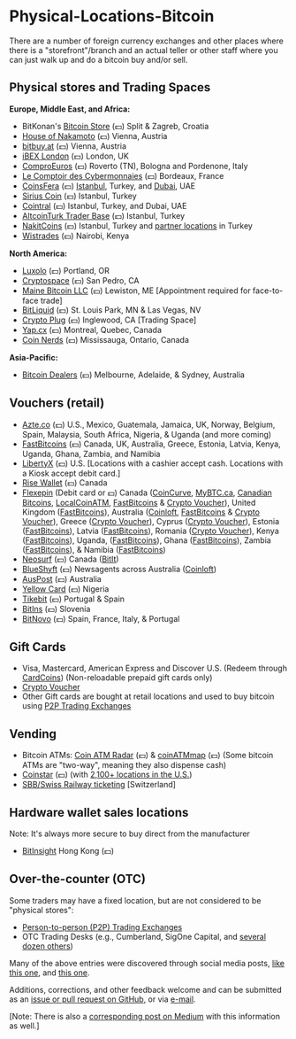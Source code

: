 # Physical-Locations-Bitcoin

There are a number of foreign currency exchanges and other places where there is a "storefront"/branch and an actual teller or other staff where you can just walk up and do a bitcoin buy and/or sell.

**Physical stores and Trading Spaces**
--------------------------------------

**Europe, Middle East, and Africa:**

-   BitKonan's [Bitcoin Store](https://www.bitcoinpit.de/bitcoin-store) (💵) Split & Zagreb, Croatia
-   [House of Nakamoto](https://www.thehouseofnakamoto.com/en/standort) (💵) Vienna, Austria
-   [bitbuy.at](https://bitbuy.at/contact/us) (💵) Vienna, Austria
-   [iBEX London](https://www.ibex-bitcoin.com/) (💵) London, UK
-   [ComproEuros](https://comproeuro.it/) (💵) Roverto (TN), Bologna and Pordenone, Italy
-   [Le Comptoir des Cybermonnaies](https://www.lecomptoirdescybermonnaies.fr/acheter-vendre-cryptomonnaies-comptoir) (💵) Bordeaux, France
-   [CoinsFera](https://www.coinsfera.com/) (💵) [Istanbul](https://www.coinsfera.com/en/branches?branch=istanbul), Turkey, and [Dubai](https://www.coinsfera.com/en/branches?branch=dubai), UAE
-   [Sirius Coin](https://www.siriuscoin.com/) (💵) Istanbul, Turkey
-   [Cointral](https://cointral.com/our-branches) (💵) Istanbul, Turkey, and Dubai, UAE
-   [AltcoinTurk Trader Base](https://np.reddit.com/r/Altcointurk/comments/c033pd) (💵) Istanbul, Turkey
-   [NakitCoins](https://nakitcoins.com/) (💵) Istanbul, Turkey and [partner locations](https://nakitcoins.com/partners-locator) in Turkey
-   [Wistrades](https://twitter.com/FxUndisputed) (💵) Nairobi, Kenya

**North America:**

-   [Luxolo](https://luxolo.io/) (💵) Portland, OR
-   [Cryptospace](https://www.cryptospaceus.com/otc) (💵) San Pedro, CA
-   [Maine Bitcoin LLC](https://maine-bitcoin.com/office-lewiston) (💵) Lewiston, ME [Appointment required for face-to-face trade]
-   [BitLiquid](https://bit-liquid.com/contact#33eb8977-7de6-41b4-a017-4ec6a198f98b) (💵) St. Louis Park, MN & Las Vegas, NV
-   [Crypto Plug](https://www.cryptopluginglewood.com/) (💵) Inglewood, CA [Trading Space]
-   [Yap.cx](https://yap.cx/) (💵) Montreal, Quebec, Canada
-   [Coin Nerds](https://coinnerds.ca/) (💵) Mississauga, Ontario, Canada

**Asia-Pacific:**

-   [Bitcoin Dealers](https://bitcoindealers.com.au/buy-bitcoins.html) (💵) Melbourne, Adelaide, & Sydney, Australia

Vouchers (retail)
-----------------

-   [Azte.co](https://azte.co/#find_a_vendor) (💵) U.S., Mexico, Guatemala, Jamaica, UK, Norway, Belgium, Spain, Malaysia, South Africa, Nigeria, & Uganda (and more coming)
-   [FastBitcoins](https://fastbitcoins.com/#locations) (💵) Canada, UK, Australia, Greece, Estonia, Latvia, Kenya, Uganda, Ghana, Zambia, and Namibia
-   [LibertyX](https://libertyx.com/) (💵) U.S. [Locations with a cashier accept cash. Locations with a Kiosk accept debit card.]
-   [Rise Wallet](https://www.risewallet.com/locations) (💵) Canada
-   [Flexepin](https://www.flexepin.com/sales_outlet_finder) (Debit card or 💵) Canada ([CoinCurve](https://coincurve.com/), [MyBTC.ca](https://mybtc.ca/buy-bitcoin-with-flexepin-canada), [Canadian Bitcoins](https://www.canadianbitcoins.com/), [LocalCoinATM](https://localcoinatm.com/flexepin-v3/#flexepin-form), [FastBitcoins](https://fastbitcoins.com/voucher) & [Crypto Voucher](https://cryptovoucher.io/redeem-now)), United Kingdom ([FastBitcoins](https://fastbitcoins.com/voucher)), Australia ([Coinloft](https://www.coinloft.com.au/buy/flexepin), [FastBitcoins](https://fastbitcoins.com/voucher) & [Crypto Voucher](https://cryptovoucher.io/redeem-now)), Greece ([Crypto Voucher](https://cryptovoucher.io/redeem-now)), Cyprus ([Crypto Voucher](https://cryptovoucher.io/redeem-now)), Estonia ([FastBitcoins](https://fastbitcoins.com/voucher)), Latvia ([FastBitcoins](https://fastbitcoins.com/voucher)), Romania ([Crypto Voucher](https://cryptovoucher.io/redeem-now)), Kenya ([FastBitcoins](https://fastbitcoins.com/voucher)), Uganda, ([FastBitcoins](https://fastbitcoins.com/voucher)), Ghana ([FastBitcoins](https://fastbitcoins.com/voucher)), Zambia ([FastBitcoins](https://fastbitcoins.com/voucher)), & Namibia ([FastBitcoins](https://fastbitcoins.com/voucher))
-   [Neosurf](https://www.neosurf.com/en_GB/application/findcard) (💵) Canada ([BitIt](https://bitit.io/))
-   [BlueShyft](https://coinloft-locations.blueshyft.com.au/) (💵) Newsagents across Australia ([Coinloft](https://coinloft.com.au/buy/blueonline))
-   [AusPost](https://www.coindesk.com/australia-post-now-lets-customers-buy-bitcoin-at-over-3500-outlets) (💵) Australia
-   [Yellow Card](https://www.yellowcard.io/locations) (💵) Nigeria
-   [Tikebit](https://tikebit.com/map#marker=null&panel=false&lat=40.19146303804063&lng=-4.696655273437501&zoom=7) (💵) Portugal & Spain
-   [BitIns](https://www.bitins.net/#map-module) (💵) Slovenia
-   [BitNovo](https://www.bitnovo.com/bitcoin-selling-point-en) (💵) Spain, France, Italy, & Portugal

Gift Cards
----------

-   Visa, Mastercard, American Express and Discover U.S. (Redeem through [CardCoins](https://www.cardcoins.co/)) (Non-reloadable prepaid gift cards only)
-   [Crypto Voucher](https://cryptovoucher.io/#giftCard)
-   Other Gift cards are bought at retail locations and used to buy bitcoin using [P2P Trading Exchanges](https://medium.com/@cointastical/p2p-otc-exchanges-e-g-localbitcoins-bisq-hodlhodl-etc-20f293a2c72e)

Vending
-------

-   Bitcoin ATMs: [Coin ATM Radar](https://coinatmradar.com/) (💵) & [coinATMmap](https://coinatmmap.com/) (💵) (Some bitcoin ATMs are "two-way", meaning they also dispense cash)
-   [Coinstar](https://www.coinstar.com/bitcoin) (💵) (with [2,100+ locations in the U.S.](https://coinme.com/kiosks))
-   [SBB/Swiss Railway ticketing](https://www.sbb.ch/en/station-services/services/further-services/ticket-machine-services/bitcoin.html) [Switzerland]

Hardware wallet sales locations
-------------------------------

Note: It's always more secure to buy direct from the manufacturer

-   [BitInsight](http://bitinsighthk.com/what.html) Hong Kong (💵)

Over-the-counter (OTC)
----------------------

Some traders may have a fixed location, but are not considered to be "physical stores":

-   [Person-to-person (P2P) Trading Exchanges](https://medium.com/@cointastical/p2p-otc-exchanges-e-g-localbitcoins-bisq-hodlhodl-etc-20f293a2c72e)
-   OTC Trading Desks (e.g., Cumberland, SigOne Capital, and [several dozen others](https://medium.com/@cointastical/bitcoin-crypto-otc-trading-desks-7f77276c6dc))

Many of the above entries were discovered through social media posts, [like this one](https://twitter.com/parisforpres/status/1174324943850524672), and [this one](https://twitter.com/FxUndisputed/status/1359338797687840772).

Additions, corrections, and other feedback welcome and can be submitted as an [issue or pull request on GitHub](https://github.com/cointastical/Physical-Locations-Bitcoin), or via [e-mail](mailto://cointastical@gmail.com).

[Note: There is also a [corresponding post on Medium](https://cointastical.medium.com/physical-stores-where-you-can-buy-or-sell-bitcoin-9a28686fb625) with this information as well.]
